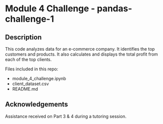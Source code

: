 # Module 4 Challenge - pandas-challenge-1 
## Description
 This code analyzes data for an e-commerce company. It identifies the top customers and products. It also calculates and displays the total profit from each of the top clients. 

Files included in this repo:
* module_4_challenge.ipynb
* client_dataset.csv
* README.md


## Acknowledgements
Assistance received on Part 3 & 4 during a tutoring session. 
